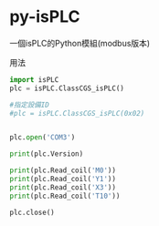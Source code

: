 # py-isPLC
一個isPLC的Python模組(modbus版本)

用法
```python
import isPLC
plc = isPLC.ClassCGS_isPLC()

#指定設備ID
#plc = isPLC.ClassCGS_isPLC(0x02)


plc.open('COM3')

print(plc.Version)

print(plc.Read_coil('M0'))
print(plc.Read_coil('Y1'))
print(plc.Read_coil('X3'))
print(plc.Read_coil('T10'))

plc.close()
